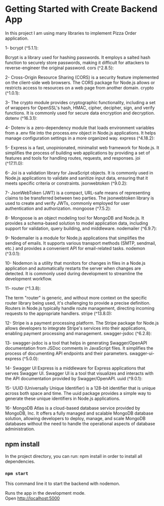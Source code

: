 # Getting Started with Create Backend App

In this project I am using many libraries to implement Pizza Order application.

1- bcrypt (^5.1.1):

Bcrypt is a library used for hashing passwords. It employs a salted hash function to securely store passwords, making it difficult for attackers to reverse-engineer the original password.
cors (^2.8.5):

2- Cross-Origin Resource Sharing (CORS) is a security feature implemented on the client-side web browsers. The CORS package for Node.js allows or restricts access to resources on a web page from another domain.
crypto (^1.0.1):

3- The crypto module provides cryptographic functionality, including a set of wrappers for OpenSSL's hash, HMAC, cipher, decipher, sign, and verify functions. It is commonly used for secure data encryption and decryption.
dotenv (^16.3.1):

4- Dotenv is a zero-dependency module that loads environment variables from a .env file into the process.env object in Node.js applications. It helps manage configuration settings in a more organized way.
express (^4.18.2):

5- Express is a fast, unopinionated, minimalist web framework for Node.js. It simplifies the process of building web applications by providing a set of features and tools for handling routes, requests, and responses.
joi (^17.11.0):

6- Joi is a validation library for JavaScript objects. It is commonly used in Node.js applications to validate and sanitize input data, ensuring that it meets specific criteria or constraints.
jsonwebtoken (^9.0.2):

7- JsonWebToken (JWT) is a compact, URL-safe means of representing claims to be transferred between two parties. The jsonwebtoken library is used to create and verify JWTs, commonly employed for user authentication and authorization.
mongoose (^7.5.2):

8- Mongoose is an object modeling tool for MongoDB and Node.js. It provides a schema-based solution to model application data, including support for validation, query building, and middleware.
nodemailer (^6.9.7):

9- Nodemailer is a module for Node.js applications that simplifies the sending of emails. It supports various transport methods (SMTP, sendmail, etc.) and provides a convenient API for email-related tasks.
nodemon (^3.0.1):

10- Nodemon is a utility that monitors for changes in files in a Node.js application and automatically restarts the server when changes are detected. It is commonly used during development to streamline the development workflow.

11- router (^1.3.8):

The term "router" is generic, and without more context on the specific router library being used, it's challenging to provide a precise definition. Routers in Node.js typically handle route management, directing incoming requests to the appropriate handlers.
stripe (^13.8.0):

12- Stripe is a payment processing platform. The Stripe package for Node.js allows developers to integrate Stripe's services into their applications, enabling payment processing and management.
swagger-jsdoc (^6.2.8):

13- swagger-jsdoc is a tool that helps in generating Swagger/OpenAPI documentation from JSDoc comments in JavaScript files. It simplifies the process of documenting API endpoints and their parameters.
swagger-ui-express (^5.0.0):

14- Swagger UI Express is a middleware for Express applications that serves Swagger UI. Swagger UI is a tool that visualizes and interacts with the API documentation provided by Swagger/OpenAPI.
uuid (^9.0.1):

15- UUID (Universally Unique Identifier) is a 128-bit identifier that is unique across both space and time. The uuid package provides a simple way to generate these unique identifiers in Node.js applications.

16- MongoDB Atlas is a cloud-based database service provided by MongoDB, Inc. It offers a fully managed and scalable MongoDB database solution, allowing developers to deploy, manage, and scale MongoDB databases without the need to handle the operational aspects of database administration.

## npm install

In the project directory, you can run: npm install in order to install all dependencies.

### `npm start`

This command line it to start the backend with nodemon. 

Runs the app in the development mode.\
Open [http://localhost:5000](http://localhost:5000) 


